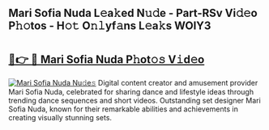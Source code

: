 ## Mari Sofia Nuda L𝚎a𝚔ed N𝚞𝚍e - Part-RSv Vi𝚍𝚎o P𝚑𝚘tos - H𝚘𝚝 O𝚗𝚕yf𝚊ns L𝚎a𝚔s WOIY3

# <h2><a href="http://kf7a6wk.oniu.top/?m=Mari+Sofia+Nuda">🔗👉 🔴 Mari Sofia Nuda P𝚑ot𝚘𝚜 V𝚒d𝚎o</a></h2>

[![Mari Sofia Nuda Nu𝚍e𝚜](https://i.imgur.com/0qMVB7G.gif)](http://kf7a6wk.oniu.top/?m=Mari+Sofia+Nuda)
Digital content creator and amusement provider Mari Sofia Nuda, celebrated for sharing dance and lifestyle ideas through trending dance sequences and short videos. Outstanding set designer Mari Sofia Nuda, known for their remarkable abilities and achievements in creating visually stunning sets.  

